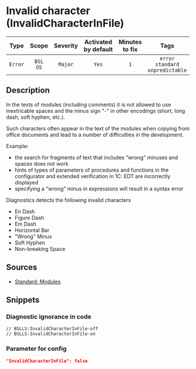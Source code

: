 # Invalid character (InvalidCharacterInFile)

 Type | Scope | Severity | Activated<br>by default | Minutes<br>to fix | Tags 
 :-: | :-: | :-: | :-: | :-: | :-: 
 `Error` | `BSL`<br>`OS` | `Major` | `Yes` | `1` | `error`<br>`standard`<br>`unpredictable` 

<!-- Блоки выше заполняются автоматически, не трогать -->
## Description

In the texts of modules (including comments) it is not allowed to use inextricable spaces and the minus sign "-" in other encodings (short, long dash, soft hyphen, etc.).

Such characters often appear in the text of the modules when copying from office documents and lead to a number of difficulties in the development.

Example:

- the search for fragments of text that includes “wrong” minuses and spaces does not work
- hints of types of parameters of procedures and functions in the configurator and extended verification in 1C: EDT are incorrectly displayed
- specifying a “wrong” minus in expressions will result in a syntax error

Diagnostics detects the following invalid characters

- En Dash
- Figure Dash
- Em Dash
- Horizontal Bar
- "Wrong" Minus
- Soft Hyphen
- Non-breaking Space

## Sources

* [Standard: Modules](https://its.1c.ru/db/v8std#content:456:hdoc)

## Snippets

<!-- Блоки ниже заполняются автоматически, не трогать -->
### Diagnostic ignorance in code

```bsl
// BSLLS:InvalidCharacterInFile-off
// BSLLS:InvalidCharacterInFile-on
```

### Parameter for config

```json
"InvalidCharacterInFile": false
```
